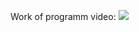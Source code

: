 Work of programm video:
![](https://github.com/Olegazz/web_hw_3/assets/89933494/330235bc-784c-4233-ae1b-eb91e190e232)

